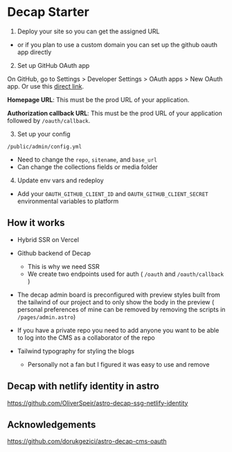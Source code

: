 # Decap Starter

1. Deploy your site so you can get the assigned URL
  
  - or if you plan to use a custom domain you can set up the github oauth app directly

2. Set up GitHub OAuth app

On GitHub, go to Settings > Developer Settings > OAuth apps > New OAuth app. Or use this [direct link](https://github.com/settings/applications/new).

**Homepage URL**: This must be the prod URL of your application.

**Authorization callback URL**: This must be the prod URL of your application followed by `/oauth/callback`.

3. Set up your config

`/public/admin/config.yml`

- Need to change the `repo`, `sitename`, and `base_url`
- Can change the collections fields or media folder

4. Update env vars and redeploy

- Add your `OAUTH_GITHUB_CLIENT_ID` and `OAUTH_GITHUB_CLIENT_SECRET` environmental variables to platform


## How it works

- Hybrid SSR on Vercel
- Github backend of Decap

  - This is why we need SSR
  - We create two endpoints used for auth ( `/oauth` and `/oauth/callback` )
- The decap admin board is preconfigured with preview styles built from the tailwind of our project and to only show the body in the preview ( personal preferences of mine can be removed by removing the scripts in `/pages/admin.astro`)
- If you have a private repo you need to add anyone you want to be able to log into the CMS as a collaborator of the repo
- Tailwind typography for styling the blogs
  - Personally not a fan but I figured it was easy to use and remove

## Decap with netlify identity in astro

https://github.com/OliverSpeir/astro-decap-ssg-netlify-identity

## Acknowledgements

https://github.com/dorukgezici/astro-decap-cms-oauth
